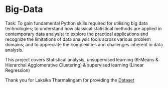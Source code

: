 # Big-Data

Task:
To gain fundamental Python skills required for utilising big data technologies; 
to understand how classical statistical methods are applied in contemporary data analysis; to explore the practical applications 
and recognize the limitations of data analysis tools across various problem domains; 
and to appreciate the complexities and challenges inherent in data analysis.

This project covers Statistical analysis, unsupervised learning (K-Means & Hierarchal Agglomerative Clustering)
& supervised learning (Linear Regression)

Thank you for Laksika Tharmalingam for providing the [Dataset](https://www.kaggle.com/datasets/uom190346a/sleep-health-and-lifestyle-dataset)
